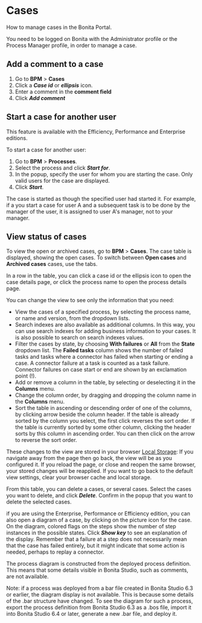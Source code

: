 # Cases

How to manage cases in the Bonita Portal.

You need to be logged on Bonita with the Administrator profile or the Process Manager profile, in order to manage a case.

## Add a comment to a case

1. Go to **BPM** \> **Cases**
2. Click a _**Case id**_ or _**ellipsis**_ icon.
3. Enter a comment in the **comment field**
4. Click _**Add comment**_

## Start a case for another user

This feature is available with the Efficiency, Performance and Enterprise editions.

To start a case for another user:

1. Go to **BPM** \> **Processes**.
2. Select the process and click **_Start for_**.
3. In the popup, specify the user for whom you are starting the case. Only valid users for the case are displayed.
4. Click **_Start_**.

The case is started as though the specified user had started it. 
For example, if a you start a case for user A and a subsequent task is to be done by the manager of the user, it is assigned to user A's manager, not to your manager.

## View status of cases

To view the open or archived cases, go to **BPM** \> **Cases**. The case table is displayed, showing the open cases. 
To switch between **Open cases** and **Archived cases** cases, use the tabs.

In a row in the table, you can click a case id or the ellipsis icon to open the case details page, or click the process name to open the process details page. 

You can change the view to see only the information that you need:

* View the cases of a specified process, by selecting the process name, or name and version, from the dropdown lists.
* Search indexes are also available as additional columns. In this way, you can use search indexes for adding business information to your cases. It is also possible to search on search indexes values.
* Filter the cases by state, by choosing **With failures** or **All** from the **State** dropdown list. 
The **Failed tasks** column shows the number of failed tasks and tasks where a connector has failed when starting or ending a case. A connector failure at a task is counted as a task failure. 
Connector failures on case start or end are shown by an exclamation point (!).
* Add or remove a column in the table, by selecting or deselecting it in the **Columns** menu.
* Change the column order, by dragging and dropping the column name in the **Columns** menu.
* Sort the table in ascending or descending order of one of the columns, by clicking arrow beside the column header. 
If the table is already sorted by the column you select, the first click reverses the sort order. If the table is currently sorted by some other column, clicking the header sorts by this column in ascending order. 
You can then click on the arrow to reverse the sort order. 

These changes to the view are stored in your browser [Local Storage](https://en.wikipedia.org/wiki/Web_storage#Local_and_session_storage): If you navigate away from the page then go back, the view will be as you configured it. If you reload the page, or close and reopen the same browser, your stored changes will be reapplied. If you want to go back to the default view settings, clear your browser cache and local storage.

From this table, you can delete a cases, or several cases. Select the cases you want to delete, and click **_Delete_**. Confirm in the popup that you want to delete the selected cases.

if you are using the Enterprise, Performance or Efficiency edition, you can also open a diagram of a case, by clicking on the picture icon for the case. 
On the diagram, colored flags on the steps show the number of step instances in the possible states. Click **_Show key_** to see an explanation of the display. 
Remember that a failure at a step does not necessarily mean that the case has failed entirely, but it might indicate that some action is needed, perhaps to replay a connector.

The process diagram is constructed from the deployed process definition. This means that some details visible in Bonita Studio, such as comments, are not available.

Note: if a process was deployed from a bar file created in Bonita Studio 6.3 or earlier, the diagram display is not available. This is because some details of the .bar structure have changed. 
To see the diagram for such a process, export the process definition from Bonita Studio 6.3 as a .bos file, import it into Bonita Studio 6.4 or later, generate a new .bar file, and deploy it.
